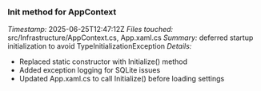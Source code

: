 ### Init method for AppContext
*Timestamp:* 2025-06-25T12:47:12Z
*Files touched:* src/Infrastructure/AppContext.cs, App.xaml.cs
*Summary:* deferred startup initialization to avoid TypeInitializationException
*Details:*
- Replaced static constructor with Initialize() method
- Added exception logging for SQLite issues
- Updated App.xaml.cs to call Initialize() before loading settings
